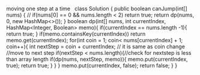moving one step at a time
​
​
class Solution {
public boolean canJump(int[] nums) {
//  if(nums[0] == 0 && nums.length < 2) return true;
return dp(nums, 0, new HashMap<>());
}
boolean dp(int[] nums, int currentIndex, HashMap<Integer, Boolean> memo){
if(currentIndex == nums.length -1){
return true;
}
if(memo.containsKey(currentIndex)) return memo.get(currentIndex);
for(int coin = 1; coin< nums[currentIndex] + 1; coin++){
int nextStep = coin + currentIndex; // it is same as coin change
//move to next step
if(nextStep < nums.length){//check for nextstep is less than array length
if(dp(nums, nextStep, memo)){
memo.put(currentIndex, true);
return true;
}
}
}
memo.put(currentIndex, false);
return false;
}
}